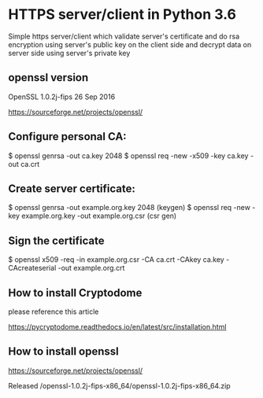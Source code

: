 # HTTPS server/client in Python 3.6
Simple https server/client which validate server's certificate and do rsa encryption using server's public key on the client side and decrypt data on server side using server's private key

## openssl version
OpenSSL 1.0.2j-fips  26 Sep 2016

https://sourceforge.net/projects/openssl/

## Configure personal CA:
$ openssl genrsa -out ca.key 2048
$ openssl req -new -x509 -key ca.key -out ca.crt

## Create server certificate:
$ openssl genrsa -out example.org.key 2048 (keygen)
$ openssl req -new -key example.org.key -out example.org.csr (csr gen)

## Sign the certificate
$ openssl x509 -req -in example.org.csr -CA ca.crt -CAkey ca.key -CAcreateserial -out example.org.crt

## How to install Cryptodome
please reference this article

https://pycryptodome.readthedocs.io/en/latest/src/installation.html

## How to install openssl 
https://sourceforge.net/projects/openssl/

Released /openssl-1.0.2j-fips-x86_64/openssl-1.0.2j-fips-x86_64.zip
